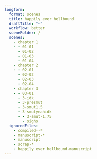 ```yaml
---
longform:
  format: scenes
  title: happily ever hellbound
  draftTitle: "~"
  workflow: better
  sceneFolder: /
  scenes:
    - chapter 1
    - - 01-01
      - 01-02
      - 01-03
      - 01-04
    - chapter 2
    - - 02-01
      - 02-02
      - 02-03
      - 02-04
    - chapter 3
    - - 03-01
      - 3-idk
      - 3-presmut
      - 3-smut1.5
      - 3-smutyeahidk
      - - 3-smut-1.75
        - sighs
  ignoredFiles:
    - compiled--*
    - manuscript-*
    - manuscript
    - scrap-*
    - happily ever hellbound-manuscript
---
```

